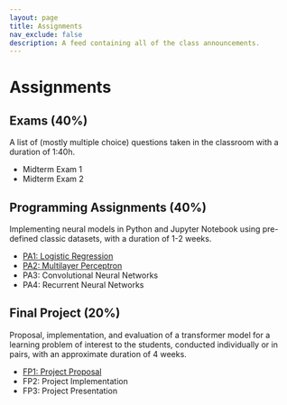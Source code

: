 ```yaml
---
layout: page
title: Assignments
nav_exclude: false
description: A feed containing all of the class announcements.
---
```


# Assignments

## Exams (40%)

A list of (mostly multiple choice) questions taken in the classroom with a duration of 1:40h.

- Midterm Exam 1
- Midterm Exam 2

## Programming Assignments (40%)

Implementing neural models in Python and Jupyter Notebook using pre-defined classic datasets, with a duration of 1-2 weeks.

- [PA1: Logistic Regression](/assignments/pa1-logistic-regression)
- [PA2: Multilayer Perceptron](/assignments/pa2-multilayer-perceptron)
- PA3: Convolutional Neural Networks
- PA4: Recurrent Neural Networks

## Final Project (20%)

Proposal, implementation, and evaluation of a transformer model for a learning problem of interest to the students, conducted individually or in pairs, with an approximate duration of 4 weeks.

- [FP1: Project Proposal](/assignments/fp1-project-proposal)
- FP2: Project Implementation
- FP3: Project Presentation

